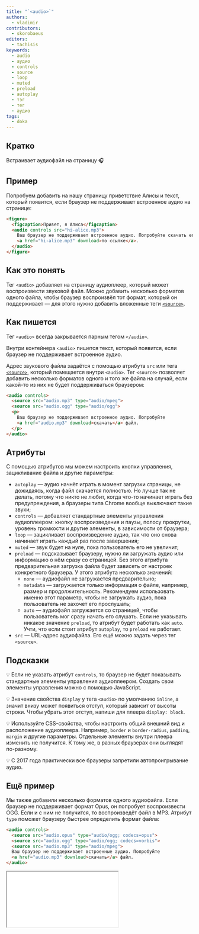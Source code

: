 ```yaml
---
title: "`<audio>`"
authors:
  - vladimir
contributors:
  - skorobaeus
editors:
  - tachisis
keywords:
  - audio
  - аудио
  - controls
  - source
  - loop
  - muted
  - preload
  - autoplay
  - тэг
  - тег
  - аудио
tags:
  - doka
---
```


## Кратко

Встраивает аудиофайл на страницу 🎧

## Пример

Попробуем добавить на нашу страницу приветствие Алисы и текст, который появится, если браузер не поддерживает встроенное аудио на странице:

```html
<figure>
  <figcaption>Привет, я Алиса</figcaption>
  <audio controls src="hi-alice.mp3">
    Ваш браузер не поддерживает встроенное аудио. Попробуйте скачать его
    <a href="hi-alice.mp3" download>по ссылке</a>.
  </audio>
</figure>
```

## Как это понять

Тег `<audio>` добавляет на страницу аудиоплеер, который может воспроизвести звуковой файл. Можно добавить несколько форматов одного файла, чтобы браузер воспроизвёл тот формат, который он поддерживает — для этого нужно добавить вложенные теги [`<source>`](/html/source).

## Как пишется

Тег `<audio>` всегда закрывается парным тегом `</audio>`.

Внутри контейнера `<audio>` пишется текст, который появится, если браузер не поддерживает встроенное аудио.

Адрес звукового файла задаётся с помощью атрибута `src` или тега [`<source>`](/html/source), который помещается внутри `<audio>`. Тег `<source>` позволяет добавить несколько форматов одного и того же файла на случай, если какой-то из них не будет поддерживаться браузером:

```html
<audio controls>
  <source src="audio.mp3" type="audio/mpeg">
  <source src="audio.ogg" type="audio/ogg">
  <p>
    Ваш браузер не поддерживает встроенное аудио. Попробуйте
    <a href="audio.mp3" download>скачать</a> файл.
  </p>
</audio>
```

## Атрибуты

С помощью атрибутов мы можем настроить кнопки управления, зацикливание файла и другие параметры:

- `autoplay` — аудио начнёт играть в момент загрузки страницы, не дожидаясь, когда файл скачается полностью. Но лучше так не делать, потому что никто не любит, когда что-то начинает играть без предупреждения, а браузеры типа Chrome вообще выключают такие звуки;
- `controls` — добавляет стандартные элементы управления аудиоплеером: кнопку воспроизведения и паузы, полосу прокрутки, уровень громкости и другие элементы, в зависимости от браузера;
- `loop` — зацикливает воспроизведение аудио, так что оно снова начинает играть каждый раз после завершения;
- `muted` — звук будет на нуле, пока пользователь его не увеличит;
- `preload` — подсказывает браузеру, нужно ли загружать аудио или информацию о нём сразу со страницей. Без этого атрибута предварительная загрузка файла будет зависеть от настроек конкретного браузера. У этого атрибута несколько значений:
  - `none` — аудиофайл не загружается предварительно;
  - `metadata` — загружается только информация о файле, например, размер и продолжительность. Рекомендуем использовать именно этот параметр, чтобы не загружать аудио, пока пользователь не захочет его прослушать;
  - `auto` — аудиофайл загружается со страницей, чтобы пользователь мог сразу начать его слушать. Если не указывать никакое значение `preload`, то атрибут будет работать как `auto`. Учти, что если стоит атрибут `autoplay`, то `preload` не работает.
- `src` — URL-адрес аудиофайла. Его ещё можно задать через тег `<source>`.

## Подсказки

💡 Если не указать атрибут `controls`, то браузер не будет показывать стандартные элементы управления аудиоплеером. Создать свои элементы управления можно с помощью JavaScript.

💡 Значение свойства `display` у тега `<audio>` по умолчанию `inline`, а значит внизу может появиться отступ, который зависит от высоты строки. Чтобы убрать этот отступ, напиши для плеера `display: block`.

💡 Используйте CSS-свойства, чтобы настроить общий внешний вид и расположение аудиоплеера. Например, `border` и `border-radius`, `padding`, `margin` и другие параметры. Отдельные элементы внутри плеера изменить не получится. К тому же, в разных браузерах они выглядят по-разному.

💡 С 2017 года практически все браузеры запретили автопроигрывание аудио.

## Ещё пример

Мы также добавили несколько форматов одного аудиофайла. Если браузер не поддерживает формат Opus, он попробует воспроизвести OGG. Если и с ним не получится, то воспроизведёт файл в MP3. Атрибут `type` поможет браузеру быстрее определить формат файла:

```html
<audio controls>
  <source src="audio.opus" type="audio/ogg; codecs=opus">
  <source src="audio.ogg" type="audio/ogg; codecs=vorbis">
  <source src="audio.mp3" type="audio/mpeg">
  Ваш браузер не поддерживает встроенные аудио. Попробуйте
  <a href="audio.mp3" download>скачать</a> файл.
</audio>
```

<iframe title="Аудио" src="demos/audio/" allow="autoplay" height="150"></iframe>
